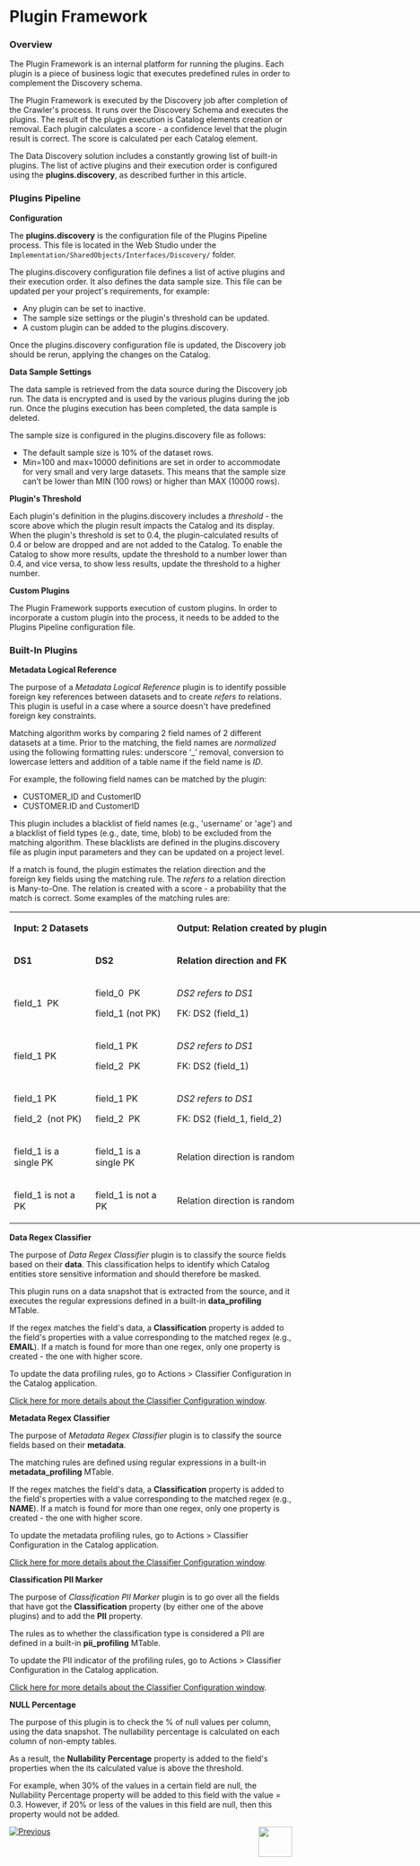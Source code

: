 <web>

# Plugin Framework

### Overview

The Plugin Framework is an internal platform for running the plugins. Each plugin is a piece of business logic that executes predefined rules in order to complement the Discovery schema. 

The Plugin Framework is executed by the Discovery job after completion of the Crawler's process. It runs over the Discovery Schema and executes the plugins. The result of the plugin execution is Catalog elements creation or removal. Each plugin calculates a score - a confidence level that the plugin result is correct. The score is calculated per each Catalog element.

The Data Discovery solution includes a constantly growing list of built-in plugins. The list of active plugins and their execution order is configured using the **plugins.discovery**, as described further in this article.

### Plugins Pipeline

**Configuration**

The **plugins.discovery** is the configuration file of the Plugins Pipeline process. This file is located in the Web Studio under the ```Implementation/SharedObjects/Interfaces/Discovery/``` folder.

The plugins.discovery configuration file defines a list of active plugins and their execution order. It also defines the data sample size. This file can be updated per your project's requirements, for example: 

* Any plugin can be set to inactive.
* The sample size settings or the plugin's threshold can be updated.
* A custom plugin can be added to the plugins.discovery. 

Once the plugins.discovery configuration file is updated, the Discovery job should be rerun, applying the changes on the Catalog.

**Data Sample Settings**

The data sample is retrieved from the data source during the Discovery job run. The data is encrypted and is used by the various plugins during the job run. Once the plugins execution has been completed, the data sample is deleted.

The sample size is configured in the plugins.discovery file as follows:

* The default sample size is 10% of the dataset rows.
* Min=100 and max=10000 definitions are set in order to accommodate for very small and very large datasets. This means that the sample size can’t be lower than MIN (100 rows) or higher than MAX (10000 rows).

**Plugin's Threshold**

Each plugin's definition in the plugins.discovery includes a *threshold* - the score above which the plugin result impacts the Catalog and its display. When the plugin's threshold is set to 0.4, the plugin-calculated results of 0.4 or below are dropped and are not added to the Catalog. To enable the Catalog to show more results, update the threshold to a number lower than 0.4, and vice versa, to show less results, update the threshold to a higher number.

**Custom Plugins**

The Plugin Framework supports execution of custom plugins. In order to incorporate a custom plugin into the process, it needs to be added to the Plugins Pipeline configuration file.

### Built-In Plugins

**Metadata Logical Reference**

The purpose of a *Metadata Logical Reference* plugin is to identify possible foreign key references between datasets and to create *refers to* relations. This plugin is useful in a case where a source doesn't have predefined foreign key constraints.

Matching algorithm works by comparing 2 field names of 2 different datasets at a time. Prior to the matching, the field names are *normalized* using the following formatting rules: underscore ‘_’ removal, conversion to lowercase letters and addition of a table name if the field name is *ID*.

For example, the following field names can be matched by the plugin:

* CUSTOMER_ID and CustomerID
* CUSTOMER.ID and CustomerID

This plugin includes a blacklist of field names (e.g., 'username' or 'age') and a blacklist of field types (e.g., date, time, blob) to be excluded from the matching algorithm. These blacklists are defined in the plugins.discovery file as plugin input parameters and they can be updated on a project level.

If a match is found, the plugin estimates the relation direction and the foreign key fields using the matching rule. The *refers to* a relation direction is Many-to-One. The relation is created with a score - a probability that the match is correct. Some examples of the matching rules are:

<table style="width: 900px;">
<tbody>
<tr>
<td style="width: 125px;" colspan="2"><strong>Input: 2 Datasets</strong></td>
<td style="width: 650px;" colspan="2">
<p><strong>Output: Relation created by plugin</strong></p>
</td>
</tr>
<tr>
<td style="width: 125px;">
<p><strong>DS1</strong></p>
</td>
<td style="width: 125px;">
<p><strong>DS2</strong></p>
</td>
<td style="width: 600px;">
<p><strong>Relation direction and FK</strong></p>
</td>
<td style="width: 50px;">
<p><strong>Score</strong></p>
</td>
</tr>
<tr>
<td style="width: 141.016px;">
<p>field_1&nbsp; PK</p>
</td>
<td style="width: 141.016px;">
<p>field_0&nbsp; PK</p>
<p>field_1 (not PK)</p>
</td>
<td style="width: 190.531px;">
<p><em>DS2 refers to DS1</em></p>
<p>FK: DS2 (field_1)</p>
</td>
<td style="width: 49.4375px;">
<p>High</p>
</td>
</tr>
<tr>
<td style="width: 141.016px;">
<p>field_1 PK</p>
</td>
<td style="width: 141.016px;">
<p>field_1 PK</p>
<p>field_2&nbsp; PK</p>
</td>
<td style="width: 190.531px;">
<p><em>DS2 refers to DS1</em></p>
<p>FK: DS2 (field_1)</p>
</td>
<td style="width: 49.4375px;">
<p>High</p>
</td>
</tr>
<tr>
<td style="width: 141.016px;">
<p>field_1 PK</p>
<p>field_2&nbsp; (not PK)</p>
</td>
<td style="width: 141.016px;">
<p>field_1 PK</p>
<p>field_2&nbsp; PK</p>
</td>
<td style="width: 190.531px;">
<p><em>DS2 refers to DS1</em></p>
<p>FK: DS2 (field_1, field_2)</p>
</td>
<td style="width: 49.4375px;">
<p>High</p>
</td>
</tr>
<tr>
<td style="width: 141.016px;">
<p>field_1 is a single PK</p>
</td>
<td style="width: 141.016px;">
<p>field_1 is a single PK</p>
</td>
<td style="width: 190.531px;">
<p>Relation direction is random</p>
</td>
<td style="width: 49.4375px;">
<p>Low</p>
</td>
</tr>
<tr>
<td style="width: 141.016px;">
<p>field_1 is not a PK</p>
</td>
<td style="width: 141.016px;">
<p>field_1 is not a PK</p>
</td>
<td style="width: 190.531px;">
<p>Relation direction is random</p>
</td>
<td style="width: 49.4375px;">
<p>Low</p>
</td>
</tr>
</tbody>
</table>




**Data Regex Classifier**

The purpose of *Data Regex Classifier* plugin is to classify the source fields based on their **data**. This classification helps to identify which Catalog entities store sensitive information and should therefore be masked. 

This plugin runs on a data snapshot that is extracted from the source, and it executes the regular expressions defined in a built-in **data_profiling** MTable.

If the regex matches the field's data, a **Classification** property is added to the field's properties with a value corresponding to the matched regex (e.g., **EMAIL**). If a match is found for more than one regex, only one property is created - the one with higher score.

To update the data profiling rules, go to Actions > Classifier Configuration in the Catalog application. 

[Click here for more details about the Classifier Configuration window](05_catalog_app.md#classifier-configuration-window).

**Metadata Regex Classifier**

The purpose of *Metadata Regex Classifier* plugin is to classify the source fields based on their **metadata**. 

The matching rules are defined using regular expressions in a built-in **metadata_profiling** MTable. 

If the regex matches the field's data, a **Classification** property is added to the field's properties with a value corresponding to the matched regex (e.g., **NAME**). If a match is found for more than one regex, only one property is created - the one with higher score.

To update the metadata profiling rules, go to Actions > Classifier Configuration in the Catalog application. 

[Click here for more details about the Classifier Configuration window](05_catalog_app.md#classifier-configuration-window).

**Classification PII Marker**

The purpose of *Classification PII Marker* plugin is to go over all the fields that have got the **Classification** property (by either one of the above plugins) and to add the **PII** property. 

The rules as to whether the classification type is considered a PII are defined in a built-in **pii_profiling** MTable. 

To update the PII indicator of the profiling rules, go to Actions > Classifier Configuration in the Catalog application. 

[Click here for more details about the Classifier Configuration window](05_catalog_app.md#classifier-configuration-window).

**NULL Percentage**

The purpose of this plugin is to check the % of null values per column, using the data snapshot. The nullability percentage is calculated on each column of non-empty tables. 

As a result, the **Nullability Percentage** property is added to the field's properties when the its calculated value is above the threshold. 

For example, when 30% of the values in a certain field are null, the Nullability Percentage property will be added to this field with the value = 0.3. However, if 20% or less of the values in this field are null, then this property would not be added.



[![Previous](/articles/images/Previous.png)](03_discovery_process.md)[<img align="right" width="60" height="54" src="/articles/images/Next.png">](04a_catalog_integration_with_fabric.md) 

</web>
